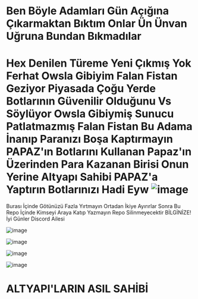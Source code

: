 # Ben Böyle Adamları Gün Açığına Çıkarmaktan Bıktım Onlar Ün Ünvan Uğruna Bundan Bıkmadılar
# Hex Denilen Türeme Yeni Çıkmış Yok Ferhat Owsla Gibiyim Falan Fistan Geziyor Piyasada Çoğu Yerde Botlarının Güvenilir Olduğunu Vs Söylüyor Owsla Gibiymiş Sunucu Patlatmazmış Falan Fistan Bu Adama İnanıp Paranızı Boşa Kaptırmayın PAPAZ'ın Botlarını Kullanan Papaz'ın Üzerinden Para Kazanan Birisi Onun Yerine Altyapı Sahibi PAPAZ'a Yaptırın Botlarınızı Hadi Eyw ![image](https://github.com/ravgar/Hex-Owsla-Ablam/assets/97904458/2672f03c-cadc-48cc-9b55-8241b01e47e7)
Burası İçinde Götünüzü Fazla Yırtmayın Ortadan İkiye Ayırırlar Sonra Bu Repo İçinde Kimseyi Araya Katıp Yazmayın Repo Silinmeyecektir BİLGİNİZE! İyi Günler Discord Ailesi

![image](https://github.com/ravgar/Hex-Owsla-Ablam/assets/97904458/53c02f5a-f74b-4762-95e7-c8dcebe80e21)

![image](https://github.com/ravgar/Hex-Owsla-Ablam/assets/97904458/b06ca55c-536b-494f-af47-34c1edd085bf)

![image](https://github.com/ravgar/Hex-Owsla-Ablam/assets/97904458/fc15042c-6507-4dd2-b2d6-4f52dd0a494b)

![image](https://github.com/ravgar/Hex-Owsla-Ablam/assets/97904458/63bce6c9-7abf-46c7-90f5-dc1eee6f3bdf)
# ALTYAPI'LARIN ASIL SAHİBİ
